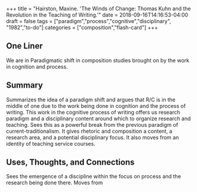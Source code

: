 +++
title = "Hairston, Maxine. 'The Winds of Change: Thomas Kuhn and the Revolution in the Teaching of Writing.'"
date = 2018-09-16T14:16:53-04:00
draft = false
tags = ["paradigm","process","cognitive","disciplinary", "1982","to-do"]
categories = ["composition","flash-card"]
+++
## One Liner
We are in Paradigmatic shift in composition studies brought on by the work in cognition and process.

## Summary
Summarizes the idea of a paradigm shift and argues that R/C is in the middle of one due to the work being done in cognition and the process of writing. This work in the cognitive process of writing offers us research paradigm and a disciplinary content around which to organize research and teaching. Sees this as a powerful break from the previous paradigm of current-traditionalism. It gives rhetoric and composition a content, a research area, and a potential disciplinary focus. It also moves from an identity of teaching service courses. 

## Uses, Thoughts, and Connections
Sees the emergence of a discipline within the focus on process and the research being done there. Moves from
